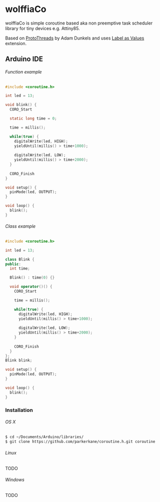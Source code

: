 wolffiaCo
=========

wolffiaCo is simple coroutine based aka non preemptive task scheduler library for tiny devices e.g. Attiny85.

Based on [ProtoThreads](http://dunkels.com/adam/pt/) by Adam Dunkels and uses [Label as Values](http://gcc.gnu.org/onlinedocs/gcc/Labels-as-Values.html) extension. 

Arduino IDE
-----------

###### Function example

```C
#include <coroutine.h>

int led = 13;

void blink() {
  CORO_Start

  static long time = 0;

  time = millis();

  while(true) {
    digitalWrite(led, HIGH);
    yieldUntil(millis() > time+1000);
  
    digitalWrite(led, LOW);
    yieldUntil(millis() > time+2000);
  }
  
  CORO_Finish
}

void setup() {                
  pinMode(led, OUTPUT);     
}

void loop() {  
  blink();
}
```

###### Class example

```C++
#include <coroutine.h>

int led = 13;

class Blink {
public:
  int time;

  Blink() : time(0) {}

  void operator()() {
    CORO_Start

    time = millis();

    while(true) {
      digitalWrite(led, HIGH);
      yieldUntil(millis() > time+1000);
  
      digitalWrite(led, LOW);
      yieldUntil(millis() > time+2000);
    }
  
    CORO_Finish
  }
};
Blink blink;

void setup() {                
  pinMode(led, OUTPUT);     
}

void loop() {  
  blink();
}
```

### Installation

###### OS X

```bash
$ cd ~/Documents/Arduino/libraries/
$ git clone https://github.com/parkerkane/coroutine.h.git coroutine
```

###### Linux
TODO

###### Windows
TODO
